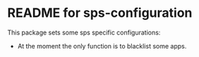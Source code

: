 # README for sps-configuration

This package sets some sps specific configurations:
* At the moment the only function is to blacklist some apps.
